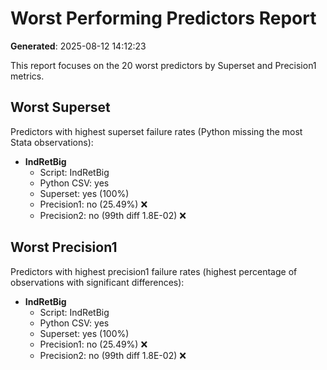 # Worst Performing Predictors Report

**Generated**: 2025-08-12 14:12:23

This report focuses on the 20 worst predictors by Superset and Precision1 metrics.

## Worst Superset

Predictors with highest superset failure rates (Python missing the most Stata observations):

- **IndRetBig**
  - Script: IndRetBig
  - Python CSV: yes
  - Superset: yes (100%)
  - Precision1: no (25.49%) ❌
  - Precision2: no (99th diff 1.8E-02) ❌

## Worst Precision1

Predictors with highest precision1 failure rates (highest percentage of observations with significant differences):

- **IndRetBig**
  - Script: IndRetBig
  - Python CSV: yes
  - Superset: yes (100%)
  - Precision1: no (25.49%) ❌
  - Precision2: no (99th diff 1.8E-02) ❌

